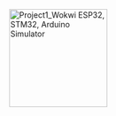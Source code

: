 
<img width="177" alt="Project1_Wokwi ESP32, STM32, Arduino Simulator" src="https://github.com/svetlanasieber/Software-Engineering--Path-SoftUni/assets/135451084/077e3d77-c56c-41ff-b119-c5f443ceec7c">
